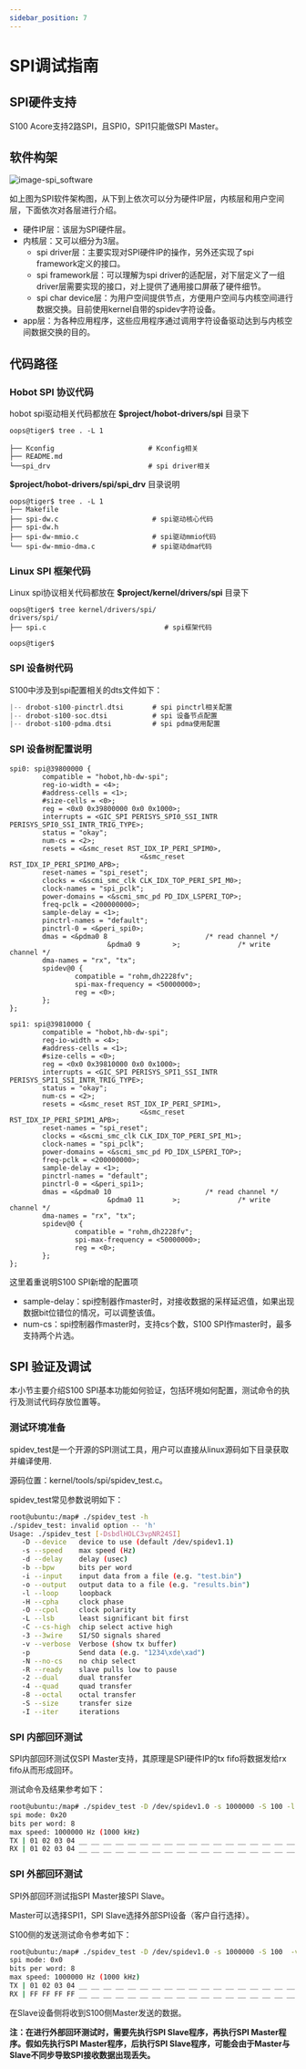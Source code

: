 ```yaml
---
sidebar_position: 7
---
```


# SPI调试指南

## SPI硬件支持

S100 Acore支持2路SPI，且SPI0，SPI1只能做SPI Master。

## 软件构架

![image-spi_software](https://rdk-doc.oss-cn-beijing.aliyuncs.com/doc/img/07_Advanced_development/02_linux_development/driver_development_s100/image-spi_software.png)


如上图为SPI软件架构图，从下到上依次可以分为硬件IP层，内核层和用户空间层，下面依次对各层进行介绍。

-   硬件IP层：该层为SPI硬件层。
-   内核层：又可以细分为3层。
    -   spi driver层：主要实现对SPI硬件IP的操作，另外还实现了spi
        framework定义的接口。
    -   spi framework层：可以理解为spi
        driver的适配层，对下层定义了一组driver层需要实现的接口，对上提供了通用接口屏蔽了硬件细节。
    -   spi char
        device层：为用户空间提供节点，方便用户空间与内核空间进行数据交换。目前使用kernel自带的spidev字符设备。
-   app层：为各种应用程序，这些应用程序通过调用字符设备驱动达到与内核空间数据交换的目的。


## 代码路径

### Hobot SPI 协议代码

hobot spi驱动相关代码都放在 **\$project/hobot-drivers/spi** 目录下

``` {.text}
oops@tiger$ tree . -L 1

├── Kconfig                       # Kconfig相关
├── README.md
└──spi_drv                        # spi driver相关
```

**\$project/hobot-drivers/spi/spi_drv** 目录说明

``` {.text}
oops@tiger$ tree . -L 1
├── Makefile
├── spi-dw.c                       # spi驱动核心代码
├── spi-dw.h
├── spi-dw-mmio.c                  # spi驱动mmio代码
└── spi-dw-mmio-dma.c              # spi驱动dma代码
```

### Linux SPI 框架代码

Linux spi协议相关代码都放在 **\$project/kernel/drivers/spi** 目录下

``` {.text}
oops@tiger$ tree kernel/drivers/spi/
drivers/spi/
├── spi.c                             # spi框架代码

oops@tiger$
```

### SPI 设备树代码

S100中涉及到spi配置相关的dts文件如下：

```C
|-- drobot-s100-pinctrl.dtsi       # spi pinctrl相关配置
|-- drobot-s100-soc.dtsi           # spi 设备节点配置
|-- drobot-s100-pdma.dtsi          # spi pdma使用配置
```

### SPI 设备树配置说明

```dts
spi0: spi@39800000 {
		compatible = "hobot,hb-dw-spi";
		reg-io-width = <4>;
		#address-cells = <1>;
		#size-cells = <0>;
		reg = <0x0 0x39800000 0x0 0x1000>;
		interrupts = <GIC_SPI PERISYS_SPI0_SSI_INTR PERISYS_SPI0_SSI_INTR_TRIG_TYPE>;
		status = "okay";
		num-cs = <2>;
		resets = <&smc_reset RST_IDX_IP_PERI_SPIM0>,
								<&smc_reset RST_IDX_IP_PERI_SPIM0_APB>;
		reset-names = "spi_reset";
		clocks = <&scmi_smc_clk CLK_IDX_TOP_PERI_SPI_M0>;
		clock-names = "spi_pclk";
		power-domains = <&scmi_smc_pd PD_IDX_LSPERI_TOP>;
		freq-pclk = <200000000>;
		sample-delay = <1>;
		pinctrl-names = "default";
		pinctrl-0 = <&peri_spi0>;
		dmas = <&pdma0 8                        /* read channel */
						&pdma0 9        >;              /* write channel */
		dma-names = "rx", "tx";
		spidev@0 {
				compatible = "rohm,dh2228fv";
				spi-max-frequency = <50000000>;
				reg = <0>;
		};
};

spi1: spi@39810000 {
		compatible = "hobot,hb-dw-spi";
		reg-io-width = <4>;
		#address-cells = <1>;
		#size-cells = <0>;
		reg = <0x0 0x39810000 0x0 0x1000>;
		interrupts = <GIC_SPI PERISYS_SPI1_SSI_INTR PERISYS_SPI1_SSI_INTR_TRIG_TYPE>;
		status = "okay";
		num-cs = <2>;
		resets = <&smc_reset RST_IDX_IP_PERI_SPIM1>,
								<&smc_reset RST_IDX_IP_PERI_SPIM1_APB>;
		reset-names = "spi_reset";
		clocks = <&scmi_smc_clk CLK_IDX_TOP_PERI_SPI_M1>;
		clock-names = "spi_pclk";
		power-domains = <&scmi_smc_pd PD_IDX_LSPERI_TOP>;
		freq-pclk = <200000000>;
		sample-delay = <1>;
		pinctrl-names = "default";
		pinctrl-0 = <&peri_spi1>;
		dmas = <&pdma0 10                       /* read channel */
						&pdma0 11       >;              /* write channel */
		dma-names = "rx", "tx";
		spidev@0 {
				compatible = "rohm,dh2228fv";
				spi-max-frequency = <50000000>;
				reg = <0>;
		};
};

```

这里着重说明S100 SPI新增的配置项

-   sample-delay：spi控制器作master时，对接收数据的采样延迟值，如果出现数据bit位错位的情况，可以调整该值。
-   num-cs：spi控制器作master时，支持cs个数，S100 SPI作master时，最多支持两个片选。

## SPI 验证及调试

本小节主要介绍S100 SPI基本功能如何验证，包括环境如何配置，测试命令的执行及测试代码存放位置等。

### 测试环境准备

spidev_test是一个开源的SPI测试工具，用户可以直接从linux源码如下目录获取并编译使用.

源码位置：kernel/tools/spi/spidev_test.c。

spidev_test常见参数说明如下：

```bash
root@ubuntu:/map# ./spidev_test -h
./spidev_test: invalid option -- 'h'
Usage: ./spidev_test [-DsbdlHOLC3vpNR24SI]
   -D --device   device to use (default /dev/spidev1.1)
   -s --speed    max speed (Hz)
   -d --delay    delay (usec)
   -b --bpw      bits per word
   -i --input    input data from a file (e.g. "test.bin")
   -o --output   output data to a file (e.g. "results.bin")
   -l --loop     loopback
   -H --cpha     clock phase
   -O --cpol     clock polarity
   -L --lsb      least significant bit first
   -C --cs-high  chip select active high
   -3 --3wire    SI/SO signals shared
   -v --verbose  Verbose (show tx buffer)
   -p            Send data (e.g. "1234\xde\xad")
   -N --no-cs    no chip select
   -R --ready    slave pulls low to pause
   -2 --dual     dual transfer
   -4 --quad     quad transfer
   -8 --octal    octal transfer
   -S --size     transfer size
   -I --iter     iterations
```

### SPI 内部回环测试

SPI内部回环测试仅SPI Master支持，其原理是SPI硬件IP的tx fifo将数据发给rx
fifo从而形成回环。

测试命令及结果参考如下：

```bash
root@ubuntu:/map# ./spidev_test -D /dev/spidev1.0 -s 1000000 -S 100 -l -v -p "\x01\x02\x03\x04"
spi mode: 0x20
bits per word: 8
max speed: 1000000 Hz (1000 kHz)
TX | 01 02 03 04 __ __ __ __ __ __ __ __ __ __ __ __ __ __ __ __ __ __ __ __ __ __ __ __ __ __ __ __  |....|
RX | 01 02 03 04 __ __ __ __ __ __ __ __ __ __ __ __ __ __ __ __ __ __ __ __ __ __ __ __ __ __ __ __  |....|
```

### SPI 外部回环测试

SPI外部回环测试指SPI Master接SPI Slave。

Master可以选择SPI1，SPI Slave选择外部SPI设备（客户自行选择）。

S100侧的发送测试命令参考如下：

```bash
root@ubuntu:/map# ./spidev_test -D /dev/spidev1.0 -s 1000000 -S 100  -v -p "\x01\x02\x03\x04"
spi mode: 0x0
bits per word: 8
max speed: 1000000 Hz (1000 kHz)
TX | 01 02 03 04 __ __ __ __ __ __ __ __ __ __ __ __ __ __ __ __ __ __ __ __ __ __ __ __ __ __ __ __  |....|
RX | FF FF FF FF __ __ __ __ __ __ __ __ __ __ __ __ __ __ __ __ __ __ __ __ __ __ __ __ __ __ __ __  |....|
```

在Slave设备侧将收到S100侧Master发送的数据。

**注：在进行外部回环测试时，需要先执行SPI Slave程序，再执行SPI Master程序。假如先执行SPI Master程序，后执行SPI Slave程序，可能会由于Master与Slave不同步导致SPI接收数据出现丢失。**
